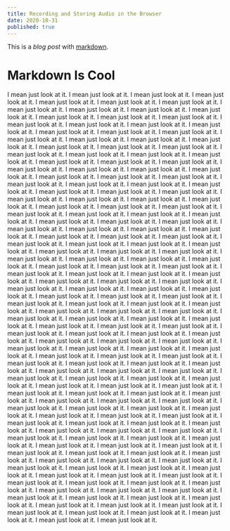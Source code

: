 ```yaml
---
title: Recording and Storing Audio in the Browser
date: 2020-10-31
published: true
---
```


This is a _blog post_ with [markdown](#markdown-is-cool).

# Markdown Is Cool

I mean just look at it. I mean just look at it. I mean just look at it. I mean just look at it. I mean just look at it. I mean just look at it. I mean just look at it. I mean just look at it. I mean just look at it. I mean just look at it. I mean just look at it. I mean just look at it. I mean just look at it. I mean just look at it. I mean just look at it. I mean just look at it. I mean just look at it. I mean just look at it. I mean just look at it. I mean just look at it. I mean just look at it. I mean just look at it. I mean just look at it. I mean just look at it. I mean just look at it. I mean just look at it. I mean just look at it. I mean just look at it. I mean just look at it. I mean just look at it. I mean just look at it. I mean just look at it. I mean just look at it. I mean just look at it. I mean just look at it. I mean just look at it. I mean just look at it. I mean just look at it. I mean just look at it. I mean just look at it. I mean just look at it. I mean just look at it. I mean just look at it. I mean just look at it. I mean just look at it. I mean just look at it. I mean just look at it. I mean just look at it. I mean just look at it. I mean just look at it. I mean just look at it. I mean just look at it. I mean just look at it. I mean just look at it. I mean just look at it. I mean just look at it. I mean just look at it. I mean just look at it. I mean just look at it. I mean just look at it. I mean just look at it. I mean just look at it. I mean just look at it. I mean just look at it. I mean just look at it. I mean just look at it. I mean just look at it. I mean just look at it. I mean just look at it. I mean just look at it. I mean just look at it. I mean just look at it. I mean just look at it. I mean just look at it. I mean just look at it. I mean just look at it. I mean just look at it. I mean just look at it. I mean just look at it. I mean just look at it. I mean just look at it. I mean just look at it. I mean just look at it. I mean just look at it. I mean just look at it. I mean just look at it. I mean just look at it. I mean just look at it. I mean just look at it. I mean just look at it. I mean just look at it. I mean just look at it. I mean just look at it. I mean just look at it. I mean just look at it. I mean just look at it. I mean just look at it. I mean just look at it. I mean just look at it. I mean just look at it. I mean just look at it. I mean just look at it. I mean just look at it. I mean just look at it. I mean just look at it. I mean just look at it. I mean just look at it. I mean just look at it. I mean just look at it. I mean just look at it. I mean just look at it. I mean just look at it. I mean just look at it. I mean just look at it. I mean just look at it. I mean just look at it. I mean just look at it. I mean just look at it. I mean just look at it. I mean just look at it. I mean just look at it. I mean just look at it. I mean just look at it. I mean just look at it. I mean just look at it. I mean just look at it. I mean just look at it. I mean just look at it. I mean just look at it. I mean just look at it. I mean just look at it. I mean just look at it. I mean just look at it. I mean just look at it. I mean just look at it. I mean just look at it. I mean just look at it. I mean just look at it. I mean just look at it. I mean just look at it. I mean just look at it. I mean just look at it. I mean just look at it. I mean just look at it. I mean just look at it. I mean just look at it. I mean just look at it. I mean just look at it. I mean just look at it. I mean just look at it. I mean just look at it. I mean just look at it. I mean just look at it. I mean just look at it. I mean just look at it. I mean just look at it. I mean just look at it. I mean just look at it. I mean just look at it. I mean just look at it. I mean just look at it. I mean just look at it. I mean just look at it. I mean just look at it. I mean just look at it. I mean just look at it. I mean just look at it. I mean just look at it. I mean just look at it. I mean just look at it. I mean just look at it. I mean just look at it. I mean just look at it. I mean just look at it. I mean just look at it. I mean just look at it. I mean just look at it. I mean just look at it. I mean just look at it. I mean just look at it. I mean just look at it. I mean just look at it. I mean just look at it. I mean just look at it. I mean just look at it. I mean just look at it. I mean just look at it. I mean just look at it. I mean just look at it. I mean just look at it. I mean just look at it. I mean just look at it. I mean just look at it. I mean just look at it. I mean just look at it. I mean just look at it. I mean just look at it. I mean just look at it. I mean just look at it. I mean just look at it. I mean just look at it. I mean just look at it.
